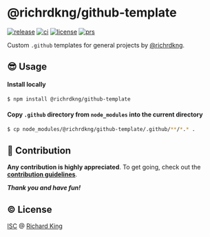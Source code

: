 # @richrdkng/github-template

[![release][badge-npm]][url-npm]
[![ci][badge-travis]][url-travis]
[![license][badge-license-isc]][url-license-doc]
[![prs][badge-contrib]][url-contrib-doc]

Custom `.github` templates for general projects by [@richrdkng](https://github.com/richrdkng).

## :sunglasses: Usage

#### Install locally

```bash
$ npm install @richrdkng/github-template
```
#### Copy `.github` directory from `node_modules` into the current directory

```bash
$ cp node_modules/@richrdkng/github-template/.github/**/*.* .
```

## :beers: Contribution

**Any contribution is highly appreciated**. To get going, check out the [**contribution guidelines**][url-contrib-doc].

***Thank you and have fun!***

## :copyright: License

[ISC][url-license-doc] @ [Richard King](https://www.richrdkng.com)

  <!--- References ============================================================================ -->

  <!--- Badges -->
  [badge-npm]:         https://img.shields.io/npm/v/@richrdkng/github-template?color=brightgreen&style=flat-square
  [badge-travis]:      https://img.shields.io/travis/richrdkng/github-template/master?style=flat-square
  [badge-license-isc]: https://img.shields.io/badge/license-ISC-blue.svg?style=flat-square  
  [badge-contrib]:     https://img.shields.io/badge/PRs-welcome-brightgreen.svg?style=flat-square
  
  <!--- URLs -->
  [url-npm]:         https://www.npmjs.com/package/@richrdkng/github-template
  [url-travis]:      https://travis-ci.org/richrdkng/github-template
  [url-license-doc]: https://github.com/richrdkng/github-template/blob/master/LICENSE.md
  [url-contrib-doc]: https://github.com/richrdkng/github-template/blob/master/.github/CONTRIBUTING.md
